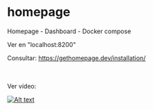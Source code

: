 # homepage
Homepage - Dashboard - Docker compose

Ver en "localhost:8200"

Consultar: https://gethomepage.dev/installation/

<br>
<br>
Ver vídeo:

[![Alt text](https://img.youtube.com/vi/nSrESHq-ODc/0.jpg)](https://www.youtube.com/watch?v=nSrESHq-ODc)

